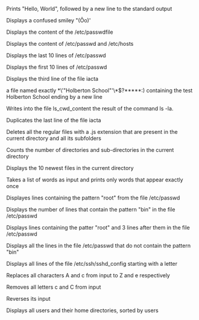Prints "Hello, World", followed by a new line to the standard output

Displays a confused smiley "(Ôo)'

Displays the content of the /etc/passwdfile

Displays the content of /etc/passwd and /etc/hosts

Displays the last 10 lines of /etc/passwd

Displays the first 10 lines of /etc/passwd

Displays the third line of the file iacta

a file named exactly \*\\'"Holberton School"\'\\*$\?\*\*\*\*\*:) containing the test Holberton School ending by a new line

Writes into the file ls_cwd_content the result of the command ls -la.

Duplicates the last line of the file iacta

Deletes all the regular files with a .js extension that are present in the current directory and all its subfolders

Counts the number of directories and sub-directories in the current directory

Displays the 10 newest files in the current directory

Takes a list of words as input and prints only words that appear exactly once

Displayes lines containing the pattern "root" from the file /etc/passwd

Displays the number of lines that contain the pattern "bin" in the file /etc/passwd

Displays lines containing the patter "root" and 3 lines after them in the file /etc/passwd

Displays all the lines in the file /etc/passwd that do not contain the pattern "bin"

Displays all lines of the file /etc/ssh/sshd_config starting with a letter

Replaces all characters A and c from input to Z and e respectively

Removes all letters c and C from input

Reverses its input

Displays all users and their home directories, sorted by users
